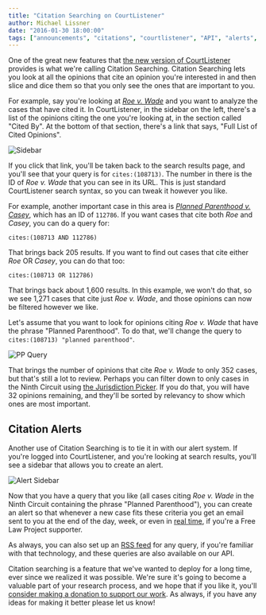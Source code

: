 ```yaml
---
title: "Citation Searching on CourtListener"
author: Michael Lissner
date: "2016-01-30 18:00:00"
tags: ["announcements", "citations", "courtlistener", "API", "alerts", "RSS"]
---
```



One of the great new features that [the new version of CourtListener][1] provides is what we're calling Citation Searching. Citation Searching lets you look at all the opinions that cite an opinion you're interested in and then slice and dice them so that you only see the ones that are important to you.

For example, say you're looking at [*Roe v. Wade*][roe] and you want to analyze the cases that have cited it. In CourtListener, in the sidebar on the left, there's a list of the opinions citing the one you're looking at, in the section called "Cited By". At the bottom of that section, there's a link that says, "Full List of Cited Opinions".

![Sidebar](/images/cited-by-sidebar.png)

If you click that link, you'll be taken back to the search results page, and you'll see that your query is for `cites:(108713)`. The number in there is the ID of *Roe v. Wade* that you can see in its URL. This is just standard CourtListener search syntax, so you can tweak it however you like.

For example, another important case in this area is *[Planned Parenthood v. Casey][pp]*, which has an ID of `112786`. If you want cases that cite both *Roe* and *Casey*, you can do a query for:

    cites:(108713 AND 112786)

That brings back 205 results. If you want to find out cases that cite either *Roe* OR *Casey*, you can do that too:

    cites:(108713 OR 112786)

That brings back about 1,600 results. In this example, we won't do that, so we see 1,271 cases that cite just *Roe v. Wade*, and those opinions can now be filtered however we like.

Let's assume that you want to look for opinions citing *Roe v. Wade* that have the phrase "Planned Parenthood". To do that, we'll change the query to `cites:(108713) "planned parenthood"`.

![PP Query](/images/citing-roe-pp.png)

That brings the number of opinions that cite *Roe v. Wade* to only 352 cases, but that's still a lot to review. Perhaps you can filter down to only cases in the Ninth Circuit using [the Jurisdiction Picker][picker]. If you do that, you will have 32 opinions remaining, and they'll be sorted by relevancy to show which ones are most important.


## Citation Alerts

Another use of Citation Searching is to tie it in with our alert system. If you're logged into CourtListener, and you're looking at search results, you'll see a sidebar that allows you to create an alert.

![Alert Sidebar](/images/alert-sidebar.png)

Now that you have a query that you like (all cases citing *Roe v. Wade* in the Ninth Circuit containing the phrase "Planned Parenthood"), you can create an alert so that whenever a new case fits these criteria you get an email sent to you at the end of the day, week, or even in [real time][rt], if you're a Free Law Project supporter.

As always, you can also set up an [RSS feed][feeds] for any query, if you're familiar with that technology, and these queries are also available on our API.

Citation searching is a feature that we've wanted to deploy for a long time, ever since we realized it was possible. We're sure it's going to become a valuable part of your research process, and we hope that if you like it, you'll [consider making a donation to support our work][donate]. As always, if you have any ideas for making it better please let us know!


[1]: {filename}/brand-new-courtlistener-a-year-in-the-works.md
[roe]: https://www.courtlistener.com/opinion/108713/roe-v-wade/
[picker]: {filename}/our-new-jurisdiction-picker.md
[rt]: {filename}/courtlistener-will-now-send-alerts-in-real-time.md
[feeds]: https://www.courtlistener.com/feeds/
[donate]: /donate/
[pp]: https://courtlistener.com/opinion/112786/planned-parenthood-of-southeastern-pa-v-casey/
